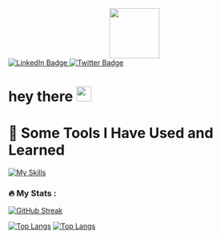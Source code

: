 <div id="header" align="center">
  <img src="https://media.giphy.com/media/M9gbBd9nbDrOTu1Mqx/giphy.gif" width="100"/>
</div>

<div id="badges">
  <a href="your-linkedin-URL">
    <img src="https://img.shields.io/badge/LinkedIn-blue?style=for-the-badge&logo=linkedin&logoColor=white" alt="LinkedIn Badge"/>
  </a>
  <a href="your-twitter-URL">
    <img src="https://img.shields.io/badge/Twitter-blue?style=for-the-badge&logo=twitter&logoColor=white" alt="Twitter Badge"/>
  </a>
</div>

<img src="https://komarev.com/ghpvc/?username=lanjekarsiddhesh&style=flat-square&color=blue" alt=""/>

<h1>
  hey there
  <img src="https://media.giphy.com/media/hvRJCLFzcasrR4ia7z/giphy.gif" width="30px"/>
</h1>
<script>{
name: Siddhesh Lanjekar
located_in: Mumbai, India
current_job: IT Executive
education:
  [
    "Self-Taught Developer and DevOps",
    "Bachelor's in Information Technology",
  ]
company: Athena BPO

fields_of_interests:
  [
    "Web Development",
    "Backend",
    "DevOps",
  ]
technical_background:
  [
    "Networking and Desktop Support",
  ]
  
currently_learning: ["AWS, Jenkin, Docker and Kubernetes"]
2024 Goals: ["Create 25+ Projects and learn at least 5-10 new Technologies."]
hobbies: ["Gaming", "Cinema", "Exploring comming technology", "Art"]
}
</script>
<!--
**lanjekarsiddhesh/lanjekarsiddhesh** is a ✨ _special_ ✨ repository because its `README.md` (this file) appears on your GitHub profile.

Here are some ideas to get you started:

- 🔭 I’m currently working on ...
- 🌱 I’m currently learning ...
- 👯 I’m looking to collaborate on ...
- 🤔 I’m looking for help with ...
- 💬 Ask me about ...
- 📫 How to reach me: ...
- 😄 Pronouns: ...
- ⚡ Fun fact: ...
-->

<h1>🚀  Some Tools I Have Used and Learned</h1>

[![My Skills](https://skillicons.dev/icons?i=python,django,mysql,aws,linux,windows,git,jenkins,docker,kubernetes,js,html,css,vscode,virtualbox,wasm%29)](https://skillicons.dev/icons?i=python,django,mysql,aws,linux,windows.git,jenkins,docker,kubernetes,js,html,css,vscode,virtualbox,wasm)

### :fire: My Stats :
[![GitHub Streak](http://github-readme-streak-stats.herokuapp.com?user=lanjekarsiddhesh&theme=dark&background=000000)](https://git.io/streak-stats)


[![Top Langs](https://github-readme-stats.vercel.app/api/top-langs/?username=lanjekarsiddhesh)](https://github.com/anuraghazra/github-readme-stats) [![Top Langs](https://github-readme-stats.vercel.app/api/top-langs/?username=lanjekarsiddhesh&layout=compact&theme=vision-friendly-dark)](https://github.com/anuraghazra/github-readme-stats)


